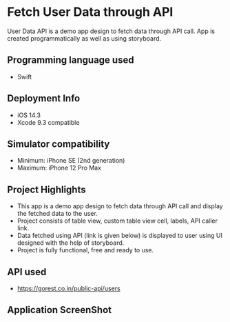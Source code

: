 # Fetch User Data through API

User Data API is a demo app design to fetch data through API call. App is created programmatically as well as using storyboard.

## Programming language used
- Swift

## Deployment Info
- iOS 14.3
- Xcode 9.3 compatible

## Simulator compatibility
- Minimum: iPhone SE (2nd generation)
- Maximum: iPhone 12 Pro Max

## Project Highlights
- This app is a demo app design to fetch data through API call and display the fetched data to the user.
- Project consists of table view, custom table view cell, labels, API caller link.
- Data fetched using API (link is given below) is displayed to user using UI designed with the help of storyboard.
- Project is fully functional, free and ready to use.

## API used
- https://gorest.co.in/public-api/users

## Application ScreenShot

